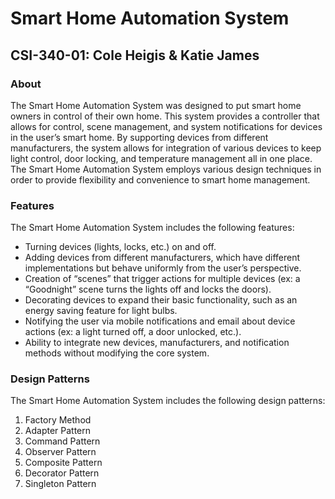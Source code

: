 # Smart Home Automation System
## CSI-340-01: Cole Heigis & Katie James

### About
The Smart Home Automation System was designed to put smart home owners in control of their own home. This system provides a controller that allows for control, scene management, and system notifications for devices in the user’s smart home. By supporting devices from different manufacturers, the system allows for integration of various devices to keep light control, door locking, and temperature management all in one place. The Smart Home Automation System employs various design techniques in order to provide flexibility and convenience to smart home management.

### Features
The Smart Home Automation System includes the following features:
- Turning devices (lights, locks, etc.) on and off.
- Adding devices from different manufacturers, which have different implementations but behave uniformly from the user’s perspective.
- Creation of “scenes” that trigger actions for multiple devices (ex: a “Goodnight” scene turns the lights off and locks the doors).
- Decorating devices to expand their basic functionality, such as an energy saving feature for light bulbs.
- Notifying the user via mobile notifications and email about device actions (ex: a light turned off, a door unlocked, etc.).
- Ability to integrate new devices, manufacturers, and notification methods without modifying the core system.

### Design Patterns
The Smart Home Automation System includes the following design patterns:
1. Factory Method
2. Adapter Pattern
3. Command Pattern
4. Observer Pattern
5. Composite Pattern
6. Decorator Pattern
7. Singleton Pattern
